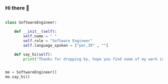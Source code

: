 ### Hi there 👋


```python 

class SoftwareEngineer:

    def __init__(self):
        self.name = " "
        self.role = "Software Engineer"
        self.language_spoken = ["per,IR" , ""] 

    def say_hi(self):
        print("Thanks for dropping by, hope you find some of my work interesting.")


me = SoftwareEngineer()
me.say_hi()

```

<!--
**MahdiAskari-Ovan/MahdiAskari-Ovan** is a ✨ _special_ ✨ repository because its `README.md` (this file) appears on your GitHub profile.

Here are some ideas to get you started:

- 🔭 I’m currently working on ...
- 🌱 I’m currently learning ...
- 👯 I’m looking to collaborate on ...
- 🤔 I’m looking for help with ...
- 💬 Ask me about ...
- 📫 How to reach me: ...
- 😄 Pronouns: ...
- ⚡ Fun fact: ...
-->
